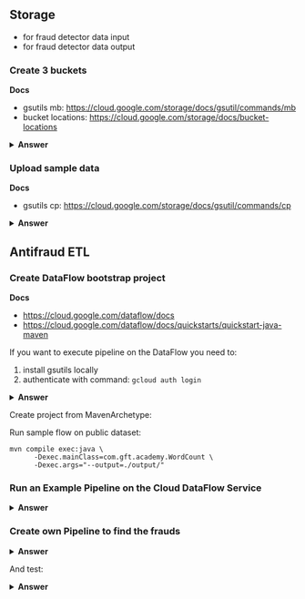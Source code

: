 ## Storage 
 - for fraud detector data input
 - for fraud detector data output

### Create 3 buckets

**Docs**
- gsutils mb: https://cloud.google.com/storage/docs/gsutil/commands/mb 
- bucket locations: https://cloud.google.com/storage/docs/bucket-locations

<details><summary><b>Answer</b></summary>
<pre><code>gsutil mb -c regional -l europe-west3 gs://gft-academy-fraud-detector-input/
gsutil mb -c regional -l europe-west3 gs://gft-academy-fraud-detector-output/
</code></pre>
</details>


### Upload sample data

**Docs**
- gsutils cp: https://cloud.google.com/storage/docs/gsutil/commands/cp

<details><summary><b>Answer</b></summary>
<pre><code>gsutil cp gs://gft-academy-fraud-detector-public-data/trades-small.csv gs://gft-academy-fraud-detector-input/
</code></pre>
</details>

## Antifraud ETL

### Create DataFlow bootstrap project

**Docs**
- https://cloud.google.com/dataflow/docs
- https://cloud.google.com/dataflow/docs/quickstarts/quickstart-java-maven

If you want to execute pipeline on the DataFlow you need to:
 1. install gsutils locally
 2. authenticate with command: ```gcloud auth login```

<details><summary><b>Answer</b></summary>
<pre><code>mvn archetype:generate \
      -DarchetypeArtifactId=google-cloud-dataflow-java-archetypes-examples \
      -DarchetypeGroupId=com.google.cloud.dataflow \
      -DarchetypeVersion=2.4.0 \
      -DgroupId=com.gft.academy \
      -DartifactId=gcp-anti-fraud-detector \
      -Dversion="0.1" \
      -DinteractiveMode=false \
      -Dpackage=com.gft.academy</code></pre>
</details>

Create project from MavenArchetype:

Run sample flow on public dataset:

```
mvn compile exec:java \
      -Dexec.mainClass=com.gft.academy.WordCount \
      -Dexec.args="--output=./output/"
```

### Run an Example Pipeline on the Cloud DataFlow Service ###

<details><summary><b>Answer</b></summary>
<pre><code>mvn compile exec:java \
      -Dexec.mainClass=com.gft.academy.WordCount \
      -Dexec.args="--project=<my-cloud-project> \
      --stagingLocation=gs://gft-academy-fraud-detector-output/staging/ \
      --inputFile=gs://gft-academy-fraud-detector-input/trades-small.csv \
      --output=gs://gft-academy-fraud-detector-output/output \
      --runner=DataflowRunner"
</code></pre>
</details>

### Create own Pipeline to find the frauds ###

<details><summary><b>Answer</b></summary>
<pre><code>package com.gft.academy;

import org.apache.beam.sdk.Pipeline;
import org.apache.beam.sdk.io.TextIO;
import org.apache.beam.sdk.options.*;
import org.apache.beam.sdk.transforms.*;
import org.apache.beam.sdk.values.KV;
import org.apache.beam.sdk.values.PCollection;
import org.apache.beam.sdk.values.TypeDescriptors;
import org.joda.time.Instant;
import org.joda.time.LocalDateTime;

import java.io.Serializable;
import java.util.Objects;

public class FraudDetector {

    public static void main(String[] args) {
        FraudDetectorOptions options = PipelineOptionsFactory.fromArgs(args).withValidation()
                .as(FraudDetectorOptions.class);
        Pipeline p = Pipeline.create(options);

        p.apply("ReadLines", TextIO.read().from(options.getInputFile()))
                .apply("Main fraud detecting pipeline",new FraudDetectorPipeline())
                .apply("Write Frauds to output", TextIO.write().to(options.getOutput()));

        p.run().waitUntilFinish();
    }

    public static class FraudDetectorPipeline extends PTransform<PCollection<String>, PCollection<String>> {

        @Override
        public PCollection<String> expand(PCollection<String> input) {
            return input.apply("Parse rows to Domain object", ParDo.of(new ParseTradeFn()))
                    .apply("Filter amounts less than 10", Filter.by(trade -> trade.amount.compareTo(10) < 0))
                    .apply("Prepare map of the clients with amounts", MapElements.via(new SimpleFunction<Trade, KV<String, Long>>() {
                        @Override
                        public KV<String, Long> apply(Trade input) {
                            return KV.of(input.client, input.amount.longValue());
                        }
                    }))
                    .apply("Sum total amount per client", Sum.longsPerKey())
                    .apply("Filter clients where the sum of amount is more than 100", Filter.by(counts -> counts.getValue().compareTo(100L) > 0))
                    .apply(MapElements.into(TypeDescriptors.strings()).via(entry -> entry.getKey() + "," + entry.getValue()));
        }
    }


    public interface FraudDetectorOptions extends PipelineOptions {

        @Description("Path of the file to read from")
        @Default.String("gs://gft-academy-fraud-detector-public-data/trades-small.csv")
        String getInputFile();

        void setInputFile(String value);

        @Description("Path of the file to write to")
        @Validation.Required
        String getOutput();

        void setOutput(String value);
    }

    public static class ParseTradeFn extends DoFn<String, Trade> {

        @ProcessElement
        public void processElement(ProcessContext c) {
            String[] cols = c.element().split(",");

            Trade model = new Trade();
            model.client = cols[1];
            model.amount = Integer.parseInt(cols[5]);
            model.createdOn = LocalDateTime.parse(cols[20]);

            Instant timestamp = new Instant(model.createdOn.toDate().getTime());

            c.outputWithTimestamp(model, timestamp);
        }

    }

    public static class Trade implements Serializable {
        String client;
        Integer amount;
        LocalDateTime createdOn;

        @Override
        public String toString() {
            return "Client: " + client + ", amount: " + amount;
        }

        @Override
        public boolean equals(Object o) {
            if (this == o) return true;
            if (o == null || getClass() != o.getClass()) return false;
            Trade trade = (Trade) o;
            return Objects.equals(createdOn, trade.createdOn);
        }

        @Override
        public int hashCode() {
            return Objects.hash(createdOn);
        }
    }

}
</code></pre>
</details>

And test:

<details><summary><b>Answer</b></summary>
<pre><code>package com.gft.academy;

import org.apache.beam.sdk.coders.StringUtf8Coder;
import org.apache.beam.sdk.testing.PAssert;
import org.apache.beam.sdk.testing.TestPipeline;
import org.apache.beam.sdk.transforms.Create;
import org.apache.beam.sdk.values.PCollection;
import org.junit.Rule;
import org.junit.Test;
import org.junit.runner.RunWith;
import org.junit.runners.JUnit4;

import java.util.List;

import static java.util.Arrays.asList;

@RunWith(JUnit4.class)
public class FraudDetectorTest {

    @Rule
    public TestPipeline p = TestPipeline.create();

    @Test
    public void shouldFindFraud() {
        List<String> INPUT_DATA = asList(
                ",Bluezoom,,,,9,,,,,,,,,,,,,,,2018-04-10T07:01:00",
                ",Bluezoom,,,,9,,,,,,,,,,,,,,,2018-04-10T07:02:00",
                ",Bluezoom,,,,9,,,,,,,,,,,,,,,2018-04-10T07:03:00",
                ",Bluezoom,,,,9,,,,,,,,,,,,,,,2018-04-10T07:04:00",
                ",Bluezoom,,,,9,,,,,,,,,,,,,,,2018-04-10T07:05:00",
                ",Bluezoom,,,,9,,,,,,,,,,,,,,,2018-04-10T07:06:00",
                ",Bluezoom,,,,9,,,,,,,,,,,,,,,2018-04-10T07:07:00",
                ",Bluezoom,,,,9,,,,,,,,,,,,,,,2018-04-10T07:08:00",
                ",Bluezoom,,,,9,,,,,,,,,,,,,,,2018-04-10T07:09:00",
                ",Bluezoom,,,,9,,,,,,,,,,,,,,,2018-04-10T07:10:00",
                ",Bluezoom,,,,9,,,,,,,,,,,,,,,2018-04-10T07:11:00",
                ",Bluezoom,,,,9,,,,,,,,,,,,,,,2018-04-10T08:12:00"
        );

        PCollection<String> output = p
                .apply(Create.of(INPUT_DATA)).setCoder(StringUtf8Coder.of())
                .apply(new FraudDetector.FraudDetectorPipeline());

        PAssert.that(output).containsInAnyOrder(asList(
                "Bluezoom,108"
        ));

        p.run().waitUntilFinish();

    }

    @Test
    public void shouldNotFindFraudWithTradesSumAmountLessThanTreshold100() {
        List<String> INPUT_DATA = asList(
                ",Bluezoom,,,,9,,,,,,,,,,,,,,,2018-04-10T07:01:00",
                ",Bluezoom,,,,9,,,,,,,,,,,,,,,2018-04-10T07:02:00",
                ",Bluezoom,,,,9,,,,,,,,,,,,,,,2018-04-10T07:03:00",
                ",Bluezoom,,,,9,,,,,,,,,,,,,,,2018-04-10T07:04:00",
                ",Bluezoom,,,,9,,,,,,,,,,,,,,,2018-04-10T07:05:00",
                ",Bluezoom,,,,9,,,,,,,,,,,,,,,2018-04-10T07:06:00",
                ",Bluezoom,,,,9,,,,,,,,,,,,,,,2018-04-10T07:07:00",
                ",Bluezoom,,,,9,,,,,,,,,,,,,,,2018-04-10T07:08:00",
                ",Bluezoom,,,,9,,,,,,,,,,,,,,,2018-04-10T07:09:00",
                ",Bluezoom,,,,9,,,,,,,,,,,,,,,2018-04-10T07:10:00"
        );

        PCollection<String> output = p
                .apply(Create.of(INPUT_DATA)).setCoder(StringUtf8Coder.of())
                .apply(new FraudDetector.FraudDetectorPipeline());

        PAssert.that(output).empty();

        p.run().waitUntilFinish();

    }

    @Test
    public void shouldNotFindFraudWithTradesAboveSingleAmountMoreThanTreshold10() {
        List<String> INPUT_DATA = asList(
                ",Bluezoom,,,,11,,,,,,,,,,,,,,,2018-04-10T07:01:00",
                ",Bluezoom,,,,11,,,,,,,,,,,,,,,2018-04-10T07:02:00",
                ",Bluezoom,,,,11,,,,,,,,,,,,,,,2018-04-10T07:03:00",
                ",Bluezoom,,,,11,,,,,,,,,,,,,,,2018-04-10T07:04:00",
                ",Bluezoom,,,,11,,,,,,,,,,,,,,,2018-04-10T07:05:00",
                ",Bluezoom,,,,11,,,,,,,,,,,,,,,2018-04-10T07:06:00",
                ",Bluezoom,,,,11,,,,,,,,,,,,,,,2018-04-10T07:07:00",
                ",Bluezoom,,,,11,,,,,,,,,,,,,,,2018-04-10T07:08:00",
                ",Bluezoom,,,,11,,,,,,,,,,,,,,,2018-04-10T07:08:00",
                ",Bluezoom,,,,11,,,,,,,,,,,,,,,2018-04-10T07:08:00",
                ",Bluezoom,,,,11,,,,,,,,,,,,,,,2018-04-10T07:08:00"
        );

        PCollection<String> output = p
                .apply(Create.of(INPUT_DATA)).setCoder(StringUtf8Coder.of())
                .apply(new FraudDetector.FraudDetectorPipeline());

        PAssert.that(output).empty();

        p.run().waitUntilFinish();

    }
}
</code></pre>
</details>
